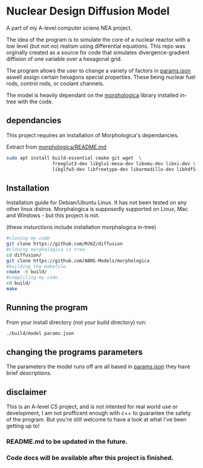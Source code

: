 # Nuclear Design Diffusion Model
A part of my A-level computer sciene NEA project.

The idea of the program is to simulate the core of a nuclear reactor with a low level (but not no) realism using differential equations. This repo was orginally created as a source for code that simulates divergence-gradient diffision of one variable over a hexagonal grid.

The program allows the user to change a variety of factors in [params.json](/params.json) aswell assign certain hexagons special properties. These being nuclear fuel rods, control rods, or coolant channels.

The model is heavily dependant on the [morphologica](https://github.com/ABRG-Models/morphologica) library installed in-tree with the code.


## dependancies
This project requires an installation of Morphologica's dependancies.

Extract from [morphologica/README.md]()
```bash
sudo apt install build-essential cmake git wget  \
                 freeglut3-dev libglu1-mesa-dev libxmu-dev libxi-dev \
                 libglfw3-dev libfreetype-dev libarmadillo-dev libhdf5-dev
```

## Installation
Installation guide for Debian/Ubuntu Linux. It has not been tested on any other linux distros. Morphalogica is supposedly supported on Linux, Mac and Windows - but this project is not.

(these insturctions include installation morphalogica in-tree)
```bash
#cloning my code
git clone https://github.com/MJ6Z/diffusion
#cloning morphalogica in tree.
cd diffusion/
git clone https://github.com/ABRG-Models/morphologica
#building the makefile.
cmake -B build/
#compliling my code.
cd build/
make
```

## Running the program
From your install directory (not your build directory) run:
```bash
./build/model params.json
```

## changing the programs parameters
The parameters the model runs off are all based in [params.json](/params.json) they have brief descriptions.

## disclaimer
This is an A-level CS project, and is not intented for real world use or development, I am not profficent enough with c++ to guarantee the safety of the program. But you're still welcome to have a look at what I've been getting up to!

### README.md to be updated in the future.
### Code docs will be available after this project is finished.
